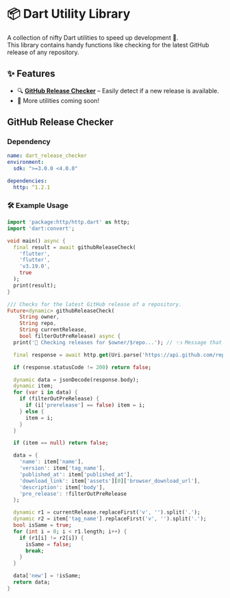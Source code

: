 # 📦 Dart Utility Library

A collection of nifty Dart utilities to speed up development 🚀.  
This library contains handy functions like checking for the latest GitHub release of any repository.

## ✨ Features

- 🔍 **[GitHub Release Checker](#github-release-checker)** – Easily detect if a new release is available.
- 🧰 More utilities coming soon!

## GitHub Release Checker

### Dependency
```yaml
name: dart_release_checker
environment:
  sdk: ">=3.0.0 <4.0.0"

dependencies:
  http: ^1.2.1
```

### 🛠️ Example Usage

```dart
import 'package:http/http.dart' as http;
import 'dart:convert';

void main() async {
  final result = await githubReleaseCheck(
    'flutter',
    'flutter',
    'v3.19.0',
    true
  );
  print(result);
}

/// Checks for the latest GitHub release of a repository.
Future<dynamic> githubReleaseCheck(
    String owner,
    String repo,
    String currentRelease,
    bool filterOutPreRelease) async {
  print('🔔 Checking releases for $owner/$repo...'); // 👈 Message that shows up when function is used

  final response = await http.get(Uri.parse('https://api.github.com/repos/$owner/$repo/releases'));

  if (response.statusCode != 200) return false;

  dynamic data = jsonDecode(response.body);
  dynamic item;
  for (var i in data) {
    if (filterOutPreRelease) {
      if (i['prerelease'] == false) item = i;
    } else {
      item = i;
    }
  }

  if (item == null) return false;

  data = {
    'name': item['name'],
    'version': item['tag_name'],
    'published_at': item['published_at'],
    'download_link': item['assets'][0]['browser_download_url'],
    'description': item['body'],
    'pre_release': !filterOutPreRelease
  };

  dynamic r1 = currentRelease.replaceFirst('v', '').split('.');
  dynamic r2 = item['tag_name'].replaceFirst('v', '').split('.');
  bool isSame = true;
  for (int i = 0; i < r1.length; i++) {
    if (r1[i] != r2[i]) {
      isSame = false;
      break;
    }
  }

  data['new'] = !isSame;
  return data;
}
